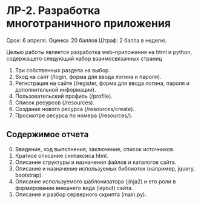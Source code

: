 # ЛР-2. Разработка многотраничного приложения

Срок: 6 апреля.
Оценка: 20 баллов
Штраф: 2 балла в неделю.

Целью работы является разработка web-приложения на html и python, содержащего следующий набор взаимосвязанных страниц

1. Три собственных раздела на выбор.
2. Вход на сайт (/login, форма для ввода логина и пароля).
3. Регистрация на сайте (/register, форма для ввода логина, пароля и дополнительной информации).
4. Пользовательский профиль (/profile).
5. Список ресурсов (/resources).
6. Создание нового ресурса (/resources/create).
7. Просмотре ресурса по номера (/resources/<id>).

## Содержимое отчета

0. Введение, ход выполнения, заключение, список источников.
1. Краткое описание синтаксиса html.
2. Описание структуры и назначения файлов и каталогов сайта.
3. Описание и назначение используемых библиотек (например, jquery, bootstrap).
4. Описание используемого шаблонизатора (jinja2) и его роли в формировании
внешнего вида (layout) сайта.
5. Описание и разбор серверного скрипта (main.py).
